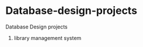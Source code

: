 # Database-design-projects
Database Design projects 
<ol>
<li> library management system</li>
</ol>

